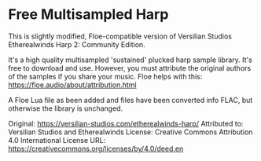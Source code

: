 # Free Multisampled Harp

This is slightly modified, Floe-compatible version of Versilian Studios Etherealwinds Harp 2: Community Edition.

It's a high quality multisampled 'sustained' plucked harp sample library. It's free to download and use. However, you must attribute the original authors of the samples if you share your music. Floe helps with this: https://floe.audio/about/attribution.html

A Floe Lua file as been added and files have been converted info FLAC, but otherwise the library is unchanged.

Original: https://versilian-studios.com/etherealwinds-harp/
Attributed to: Versilian Studios and Etherealwinds
License: Creative Commons Attribution 4.0 International 
License URL: https://creativecommons.org/licenses/by/4.0/deed.en
